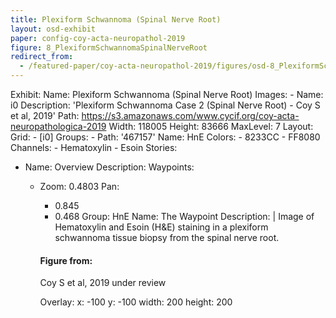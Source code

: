```yaml
---
title: Plexiform Schwannoma (Spinal Nerve Root)
layout: osd-exhibit
paper: config-coy-acta-neuropathol-2019
figure: 8_PlexiformSchwannomaSpinalNerveRoot
redirect_from: 
  - /featured-paper/coy-acta-neuropathol-2019/figures/osd-8_PlexiformSchwannomaSpinalNerveRoot
---
```

Exhibit:
  Name: Plexiform Schwannoma (Spinal Nerve Root)
  Images:
    - Name: i0
      Description: 'Plexiform Schwannoma Case 2 (Spinal Nerve Root) - Coy S et al, 2019'
      Path: https://s3.amazonaws.com/www.cycif.org/coy-acta-neuropathologica-2019
      Width: 118005
      Height: 83666
      MaxLevel: 7
  Layout:
    Grid:
      - [i0]
  Groups:
    - Path: '467157'
      Name: HnE
      Colors:
        - 8233CC 
        - FF8080
      Channels:
        - Hematoxylin
        - Esoin
  Stories:
  - Name: Overview
    Description: 
    Waypoints:
    - Zoom: 0.4803
      Pan:
        - 0.845
        - 0.468
      Group: HnE
      Name: The Waypoint
      Description: |
        Image of Hematoxylin and Esoin (H&E) staining in a plexiform schwannoma tissue biopsy from the spinal nerve root.

        #### Figure from:

        Coy S et al, 2019 under review 

      Overlay:
        x: -100
        y: -100
        width: 200
        height: 200